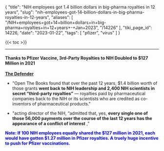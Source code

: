 {
    "title": "NIH employees got 1.4 billion dollars in big-pharma royalties in 12 years",
    "slug": "nih-employees-got-14-billion-dollars-in-big-pharma-royalties-in-12-years",
    "aliases": [
        "/NIH+employees+got+14+billion+dollars+in+big-pharma+royalties+in+12+years+-+Jan+2023",
        "/14226"
    ],
    "tiki_page_id": 14226,
    "date": "2023-01-22",
    "tags": [
        "pfizer",
        "virus"
    ]
}


{{< toc >}} 

---

#### Thanks to Pfizer Vaccine, 3rd-Party Royalties to NIH Doubled to $127 Million in 2021

 **[The Defender](https://childrenshealthdefense.org/defender/adam-andrzejewski-pfizer-vaccine-royalties-nih/?utm_source=salsa&eType=EmailBlastContent&eId=c2384d76-1d1b-43f5-94b1-9888754ae9f6)** 

* "Open The Books found that over the past 12 years, $1.4 billion worth of those grants  **went back to NIH leadership and 2,400 NIH scientists in secret “third-party royalties”**  — royalties paid by pharmaceutical companies back to the NIH or its scientists who are credited as co-inventors of pharmaceutical products."

* "acting director of the NIH, “admitted that, yes,  **every single one of those 56,000 payments over the course of the last 12 years has the appearance of a conflict of interest** ,” 

 **<span style="color:#00F;">Note: If 100 NIH employees equally shared the $127 million in 2021, each would have gotten $1.27 million in Pfizer royalties.   A truely  huge incentive to push for Pfizer vaccinations.</span>**